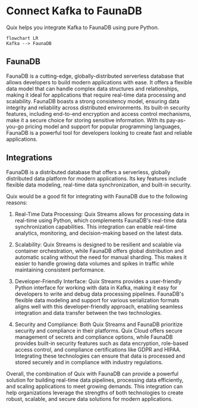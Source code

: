 # Connect Kafka to FaunaDB

Quix helps you integrate Kafka to FaunaDB using pure Python.

```mermaid
flowchart LR
Kafka --> FaunaDB
```

## FaunaDB

FaunaDB is a cutting-edge, globally-distributed serverless database that allows developers to build modern applications with ease. It offers a flexible data model that can handle complex data structures and relationships, making it ideal for applications that require real-time data processing and scalability. FaunaDB boasts a strong consistency model, ensuring data integrity and reliability across distributed environments. Its built-in security features, including end-to-end encryption and access control mechanisms, make it a secure choice for storing sensitive information. With its pay-as-you-go pricing model and support for popular programming languages, FaunaDB is a powerful tool for developers looking to create fast and reliable applications.

## Integrations

FaunaDB is a distributed database that offers a serverless, globally distributed data platform for modern applications. Its key features include flexible data modeling, real-time data synchronization, and built-in security. 

Quix would be a good fit for integrating with FaunaDB due to the following reasons:

1. Real-Time Data Processing: Quix Streams allows for processing data in real-time using Python, which complements FaunaDB's real-time data synchronization capabilities. This integration can enable real-time analytics, monitoring, and decision-making based on the latest data.

2. Scalability: Quix Streams is designed to be resilient and scalable via container orchestration, while FaunaDB offers global distribution and automatic scaling without the need for manual sharding. This makes it easier to handle growing data volumes and spikes in traffic while maintaining consistent performance.

3. Developer-Friendly Interface: Quix Streams provides a user-friendly Python interface for working with data in Kafka, making it easy for developers to write and debug data processing pipelines. FaunaDB's flexible data modeling and support for various serialization formats aligns well with this developer-friendly approach, enabling seamless integration and data transfer between the two technologies.

4. Security and Compliance: Both Quix Streams and FaunaDB prioritize security and compliance in their platforms. Quix Cloud offers secure management of secrets and compliance options, while FaunaDB provides built-in security features such as data encryption, role-based access control, and compliance certifications like GDPR and HIPAA. Integrating these technologies can ensure that data is processed and stored securely and in compliance with industry regulations.

Overall, the combination of Quix with FaunaDB can provide a powerful solution for building real-time data pipelines, processing data efficiently, and scaling applications to meet growing demands. This integration can help organizations leverage the strengths of both technologies to create robust, scalable, and secure data solutions for modern applications.

